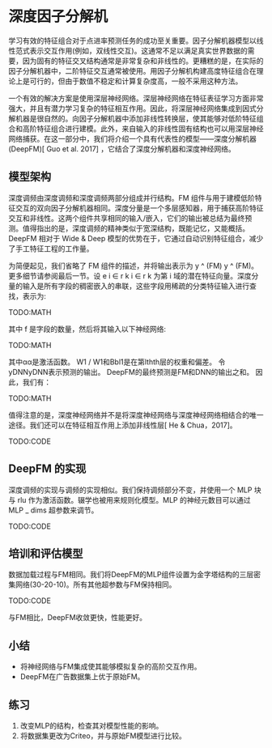 

<!--
 * @version:
 * @Author:  StevenJokes https://github.com/StevenJokes
 * @Date: 2020-07-30 20:29:13
 * @LastEditors:  StevenJokes https://github.com/StevenJokes
 * @LastEditTime: 2020-07-30 20:36:17
 * @Description:MT
 * @TODO::
 * @Reference:http://preview.d2l.ai/d2l-en/master/chapter_recommender-systems/deepfm.html
-->

# 深度因子分解机

学习有效的特征组合对于点进率预测任务的成功至关重要。因子分解机器模型以线性范式表示交互作用(例如，双线性交互)。这通常不足以满足真实世界数据的需要，因为固有的特征交叉结构通常是非常复杂和非线性的。更糟糕的是，在实际的因子分解机器中，二阶特征交互通常被使用。用因子分解机构建高度特征组合在理论上是可行的，但由于数值不稳定和计算复杂度高，一般不采用这种方法。

一个有效的解决方案是使用深层神经网络。深层神经网络在特征表征学习方面非常强大，并且有潜力学习复杂的特征相互作用。因此，将深层神经网络集成到因式分解机器是很自然的。向因子分解机器中添加非线性转换层，使其能够对低阶特征组合和高阶特征组合进行建模。此外，来自输入的非线性固有结构也可以用深层神经网络捕获。在这一部分中，我们将介绍一个具有代表性的模型——深度分解机器(DeepFM)[ Guo et al. 2017] ，它结合了深度分解机器和深度神经网络。

## 模型架构

深度调频由深度调频和深度调频两部分组成并行结构。FM 组件与用于建模低阶特征交互的双向因子分解机器相同。深度分量是一个多层感知器，用于捕获高阶特征交互和非线性。这两个组件共享相同的输入/嵌入，它们的输出被总结为最终预测。值得指出的是，深度调频的精神类似于宽深结构，既能记忆，又能概括。DeepFM 相对于 Wide & Deep 模型的优势在于，它通过自动识别特征组合，减少了手工特征工程的工作量。

为简便起见，我们省略了 FM 组件的描述，并将输出表示为 y ^ (FM) y ^ (FM)。更多细节请参阅最后一节。设 e i ∈ r k i ∈ r k 为第 i 域的潜在特征向量。深度分量的输入是所有字段的稠密嵌入的串联，这些字段用稀疏的分类特征输入进行查找，表示为:

TODO:MATH

其中 f 是字段的数量，然后将其输入以下神经网络:

TODO:MATH

其中αα是激活函数。 W1 / W1和Bbl1是在第lthth层的权重和偏差。 令yDNNyDNN表示预测的输出。 DeepFM的最终预测是FM和DNN的输出之和。 因此，我们有：

TODO:MATH

值得注意的是，深度神经网络并不是将深度神经网络与深度神经网络相结合的唯一途径。我们还可以在特征相互作用上添加非线性层[ He & Chua，2017]。

TODO:CODE

## DeepFM 的实现

深度调频的实现与调频的实现相似。我们保持调频部分不变，并使用一个 MLP 块与 rlu 作为激活函数。辍学也被用来规则化模型。MLP 的神经元数目可以通过 MLP _ dims 超参数来调节。

TODO:CODE

## 培训和评估模型

数据加载过程与FM相同。我们将DeepFM的MLP组件设置为金字塔结构的三层密集网络(30-20-10)。所有其他超参数与FM保持相同。

TODO:CODE

与FM相比，DeepFM收敛更快，性能更好。

## 小结

* 将神经网络与FM集成使其能够模拟复杂的高阶交互作用。
* DeepFM在广告数据集上优于原始FM。

## 练习

1. 改变MLP的结构，检查其对模型性能的影响。
1. 将数据集更改为Criteo，并与原始FM模型进行比较。
